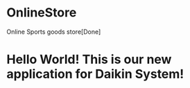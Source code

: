 # OnlineStore
Online Sports goods store[Done]
<h1><p>Hello World! This is our new application for Daikin System!</p><h1/>
